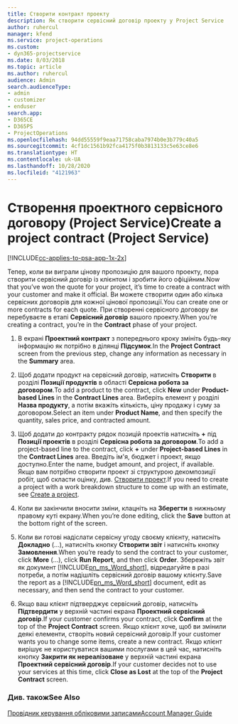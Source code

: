 ```yaml
---
title: Створити контракт проекту
description: Як створити сервісний договір проекту у Project Service
author: ruhercul
manager: kfend
ms.service: project-operations
ms.custom:
- dyn365-projectservice
ms.date: 8/03/2018
ms.topic: article
ms.author: ruhercul
audience: Admin
search.audienceType:
- admin
- customizer
- enduser
search.app:
- D365CE
- D365PS
- ProjectOperations
ms.openlocfilehash: 94dd55559f9eaa71758caba7974b0e3b779c40a5
ms.sourcegitcommit: 4cf1dc1561b92fca4175f0b3813133c5e63ce8e6
ms.translationtype: HT
ms.contentlocale: uk-UA
ms.lasthandoff: 10/28/2020
ms.locfileid: "4121963"
---
```

# <a name="create-a-project-contract-project-service"></a><span data-ttu-id="e1034-103">Створення проектного сервісного договору (Project Service)</span><span class="sxs-lookup"><span data-stu-id="e1034-103">Create a project contract (Project Service)</span></span>

[!INCLUDE[cc-applies-to-psa-app-1x-2x](../includes/cc-applies-to-psa-app-1x-2x.md)]

<span data-ttu-id="e1034-104">Тепер, коли ви виграли цінову пропозицію для вашого проекту, пора створити сервісний договір із клієнтом і зробити його офіційним.</span><span class="sxs-lookup"><span data-stu-id="e1034-104">Now that you’ve won the quote for your project, it’s time to create a contract with your customer and make it official.</span></span> <span data-ttu-id="e1034-105">Ви можете створити один або кілька сервісних договорів для кожної цінової пропозиції.</span><span class="sxs-lookup"><span data-stu-id="e1034-105">You can create one or more contracts for each quote.</span></span> <span data-ttu-id="e1034-106">При створенні сервісного договору ви перебуваєте в етапі **Сервісний договір** вашого проекту.</span><span class="sxs-lookup"><span data-stu-id="e1034-106">When you’re creating a contract, you’re in the **Contract** phase of your project.</span></span>  
  
1. <span data-ttu-id="e1034-107">В екрані **Проектний контракт** з попереднього кроку змініть будь-яку інформацію як потрібно в ділянці **Підсумок**.</span><span class="sxs-lookup"><span data-stu-id="e1034-107">In the **Project Contract** screen from the previous step, change any information as necessary in the **Summary** area.</span></span>  
  
2. <span data-ttu-id="e1034-108">Щоб додати продукт на сервісний договір, натисніть **Створити** в розділі **Позиції продуктів** в області **Сервісна робота за договором**.</span><span class="sxs-lookup"><span data-stu-id="e1034-108">To add a product to the contract, click **New** under **Product-based Lines** in the **Contract Lines** area.</span></span> <span data-ttu-id="e1034-109">Виберіть елемент у розділі **Назва продукту**, а потім вкажіть кількість, ціну продажу і суму за договором.</span><span class="sxs-lookup"><span data-stu-id="e1034-109">Select an item under **Product Name**, and then specify the quantity, sales price, and contracted amount.</span></span>  
  
3. <span data-ttu-id="e1034-110">Щоб додати до контракту рядок позицій проектів натисніть **+** під **Позиції проектів** в розділі **Сервісна робота за договором**.</span><span class="sxs-lookup"><span data-stu-id="e1034-110">To add a project-based line to the contract, click **+** under **Project-based Lines** in the **Contract Lines** area.</span></span> <span data-ttu-id="e1034-111">Введіть ім'я, бюджет і проект, якщо доступно.</span><span class="sxs-lookup"><span data-stu-id="e1034-111">Enter the name, budget amount, and project, if available.</span></span> <span data-ttu-id="e1034-112">Якщо вам потрібно створити проект зі структурою декомпозиції робіт, щоб скласти оцінку, див. [Створити проект](../psa/create-project.md).</span><span class="sxs-lookup"><span data-stu-id="e1034-112">If you need to create a project with a work breakdown structure to come up with an estimate, see [Create a project](../psa/create-project.md).</span></span>  
  
4. <span data-ttu-id="e1034-113">Коли ви закінчили вносити зміни, клацніть на **Зберегти** в нижньому правому куті екрану.</span><span class="sxs-lookup"><span data-stu-id="e1034-113">When you’re done editing, click the **Save** button at the bottom right of the screen.</span></span>  
  
5. <span data-ttu-id="e1034-114">Коли ви готові надіслати сервісну угоду своєму клієнту, натисніть **Докладно** (...), натисніть кнопку **Створити звіт** і натисніть кнопку **Замовлення**.</span><span class="sxs-lookup"><span data-stu-id="e1034-114">When you’re ready to send the contract to your customer, click **More** (…), click **Run Report**, and then click **Order**.</span></span> <span data-ttu-id="e1034-115">Збережіть звіт як документ [!INCLUDE[pn_ms_Word_short](../includes/pn-ms-word-short.md)], відредагуйте в разі потреби, а потім надішліть сервісний договір вашому клієнту.</span><span class="sxs-lookup"><span data-stu-id="e1034-115">Save the report as a [!INCLUDE[pn_ms_Word_short](../includes/pn-ms-word-short.md)] document, edit as necessary, and then send the contract to your customer.</span></span>  
  
6. <span data-ttu-id="e1034-116">Якщо ваш клієнт підтверджує сервісний договір, натисніть **Підтвердити** у верхній частині екрана **Проектний сервісний договір**.</span><span class="sxs-lookup"><span data-stu-id="e1034-116">If your customer confirms your contract, click **Confirm** at the top of the **Project Contract** screen.</span></span> <span data-ttu-id="e1034-117">Якщо клієнт хоче, щоб ви змінили деякі елементи, створіть новий сервісний договір.</span><span class="sxs-lookup"><span data-stu-id="e1034-117">If your customer wants you to change some items, create a new contract.</span></span> <span data-ttu-id="e1034-118">Якщо клієнт вирішує не користуватися вашими послугами в цей час, натисніть кнопку **Закрити як нереалізоване** у верхній частині екрана **Проектний сервісний договір**.</span><span class="sxs-lookup"><span data-stu-id="e1034-118">If your customer decides not to use your services at this time, click **Close as Lost** at the top of the **Project Contract** screen.</span></span>  
  
### <a name="see-also"></a><span data-ttu-id="e1034-119">Див. також</span><span class="sxs-lookup"><span data-stu-id="e1034-119">See Also</span></span>  
 [<span data-ttu-id="e1034-120">Провідник керування обліковими записами</span><span class="sxs-lookup"><span data-stu-id="e1034-120">Account Manager Guide</span></span>](../psa/account-manager-guide.md)
